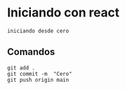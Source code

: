 # Iniciando con react
```
iniciando desde cero
```
## Comandos 
```
git add .
git commit -m  "Cero"
git push origin main
```
